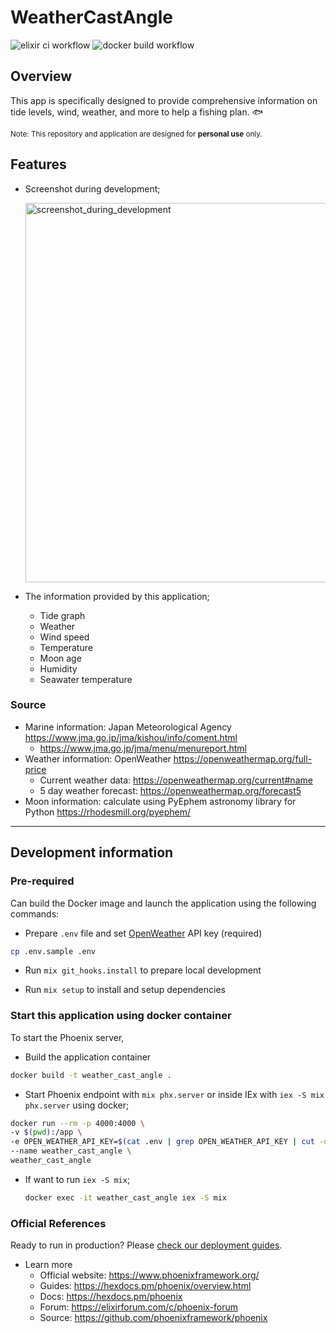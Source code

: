 # WeatherCastAngle

![elixir ci workflow](https://github.com/miolab/weather_cast_angle/actions/workflows/elixir-ci.yml/badge.svg)
![docker build workflow](https://github.com/miolab/weather_cast_angle/actions/workflows/docker-build.yml/badge.svg)

## Overview

This app is specifically designed to provide comprehensive information on tide levels, wind, weather, and more to help a fishing plan. :fish:

<small>Note: This repository and application are designed for **personal use** only.</small>

## Features

- Screenshot during development;

  <img width="607" alt="screenshot_during_development" src="https://github.com/miolab/weather_cast_angle/assets/33124627/2f50b738-5fed-43c4-9448-f757ea98015b">

- The information provided by this application;

  - Tide graph
  - Weather
  - Wind speed
  - Temperature
  - Moon age
  - Humidity
  - Seawater temperature

### Source

- Marine information: Japan Meteorological Agency https://www.jma.go.jp/jma/kishou/info/coment.html
  - https://www.jma.go.jp/jma/menu/menureport.html
- Weather information: OpenWeather https://openweathermap.org/full-price
  - Current weather data: https://openweathermap.org/current#name
  - 5 day weather forecast: https://openweathermap.org/forecast5
- Moon information: calculate using PyEphem astronomy library for Python https://rhodesmill.org/pyephem/

---

## Development information

### Pre-required

Can build the Docker image and launch the application using the following commands:

- Prepare `.env` file and set [OpenWeather](https://openweathermap.org/) API key (required)

```sh
cp .env.sample .env
```

- Run `mix git_hooks.install` to prepare local development

- Run `mix setup` to install and setup dependencies

### Start this application using docker container

To start the Phoenix server,

- Build the application container

```sh
docker build -t weather_cast_angle .
```

- Start Phoenix endpoint with `mix phx.server` or inside IEx with `iex -S mix phx.server` using docker;

```sh
docker run --rm -p 4000:4000 \
-v $(pwd):/app \
-e OPEN_WEATHER_API_KEY=$(cat .env | grep OPEN_WEATHER_API_KEY | cut -d '=' -f2) \
--name weather_cast_angle \
weather_cast_angle
```

- If want to run `iex -S mix`;

  ```sh
  docker exec -it weather_cast_angle iex -S mix
  ```

### Official References

Ready to run in production? Please [check our deployment guides](https://hexdocs.pm/phoenix/deployment.html).

- Learn more
  - Official website: https://www.phoenixframework.org/
  - Guides: https://hexdocs.pm/phoenix/overview.html
  - Docs: https://hexdocs.pm/phoenix
  - Forum: https://elixirforum.com/c/phoenix-forum
  - Source: https://github.com/phoenixframework/phoenix
